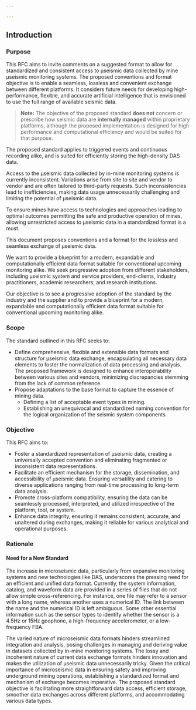```yaml
---

---
```


## Introduction

### Purpose

This RFC aims to invite comments on a suggested format to allow for standardized and consistent access to μseismic data collected by mine μseismic monitoring systems. The proposed conventions and format objective is to enable a seamless, lossless and convenient exchange between different platforms. It considers future needs for developing high-performance, flexible, and accurate artificial intelligence that is envisioned to use the full range of available seismic data.

> **Note:** The objective of the proposed standard **does not** concern or prescribe how seismic data are **internally managed** within proprietary platforms, although the proposed implementation is designed for high performance and computational efficiency and would be suited for that purpose.

The proposed standard applies to triggered events and continuous recording alike, and is suited for efficiently storing the high-density DAS data.

Access to the μseismic data collected by in-mine monitoring systems is currently inconsistent. Variations arise from site to site and vendor to vendor and are often tailored to third-party requests. Such inconsistencies lead to inefficiencies, making data usage unnecessarily challenging and limiting the potential of μseismic data.

To ensure mines have access to technologies and approaches leading to optimal outcomes permitting the safe and productive operation of mines, allowing unrestricted access to μseismic data in a standardized format is a must.

This document proposes conventions and a format for the lossless and seamless exchange of μseismic data.

We want to provide a blueprint for a modern, expandable and computationally efficient data format suitable for conventional upcoming monitoring alike. We seek progressive adoption from different stakeholders, including μseismic system and service providers, end-clients, industry practitioners, academic researchers, and research institutions.

Our objective is to see a progressive adoption of the standard by the industry and the supplier and to provide a blueprint for a modern, expandable and computationally efficient data format suitable for conventional upcoming monitoring alike. 

### Scope

The standard outlined in this RFC seeks to:

- Define comprehensive, flexible and extensible data formats and structure for μseismic data exchange, encapsulating all necessary data elements to foster the normalization of data processing and analysis. The proposed framework is designed to enhance interoperability between various sites and vendors, minimizing discrepancies stemming from the lack of common reference.
- Propose adaptations to the base format to capture the essence of mining data.
  - Defining a list of acceptable event types in mining.
  - Establishing an unequivocal and standardized naming convention for the logical organization of the seismic system components.

### Objective

This RFC aims to:

- Foster a standardized representation of μseismic data, creating a universally accepted convention and eliminating fragmented or inconsistent data representations.
- Facilitate an efficient mechanism for the storage, dissemination, and accessibility of μseismic data. Ensuring versatility and catering to diverse applications ranging from real-time processing to long-term data analysis.
- Promote cross-platform compatibility, ensuring the data can be seamlessly processed, interpreted, and utilized irrespective of the platform, tool, or system.
- Enhance data integrity, ensuring it remains consistent, accurate, and unaltered during exchanges, making it reliable for various analytical and operational purposes.

### Rationale

#### Need for a New Standard

The increase in microseismic data, particularly from expansive monitoring systems and new technologies like DAS, underscores the pressing need for an efficient and unified data format. Currently, the system information, catalog, and waveform data are provided in a series of files that do not allow simple cross-referencing. For instance, one file may refer to a sensor with a long name, whereas another uses a numerical ID. The link between the name and the numerical ID is left ambiguous. Some other essential information such as the sensor types to identify whether the sensor is a 4.5Hz or 15Hz geophone, a high-frequency accelerometer, or a low-frequency FBA.

The varied nature of microseismic data formats hinders streamlined integration and analysis, posing challenges in managing and deriving value in datasets collected by in-mine monitoring systems. The lossy and incoherent nature of current data exchange formats hinders innovation and makes the utilization of μseismic data unnecessarily tricky. Given the critical importance of microseismic data in ensuring safety and improving underground mining operations, establishing a standardized format and mechanism of exchange becomes imperative. The proposed standard objective is facilitating more straightforward data access, efficient storage, smoother data exchanges across different platforms, and accommodating various data types.
<!--stackedit_data:
eyJoaXN0b3J5IjpbLTQwOTQwMjA2NSwtMTg2MTUyNzUwNCwxMz
k4NDUwODY5XX0=
-->